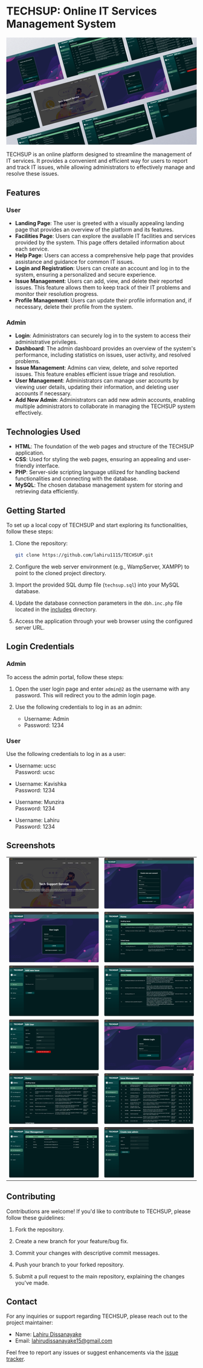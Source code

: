 # TECHSUP: Online IT Services Management System

![Cover Photo](assets/screenshots/Header.png)

TECHSUP is an online platform designed to streamline the management of IT services. It provides a convenient and efficient way for users to report and track IT issues, while allowing administrators to effectively manage and resolve these issues.

## Features

### User

- **Landing Page**: The user is greeted with a visually appealing landing page that provides an overview of the platform and its features.
- **Facilities Page**: Users can explore the available IT facilities and services provided by the system. This page offers detailed information about each service.
- **Help Page**: Users can access a comprehensive help page that provides assistance and guidance for common IT issues.
- **Login and Registration**: Users can create an account and log in to the system, ensuring a personalized and secure experience.
- **Issue Management**: Users can add, view, and delete their reported issues. This feature allows them to keep track of their IT problems and monitor their resolution progress.
- **Profile Management**: Users can update their profile information and, if necessary, delete their profile from the system.

### Admin

- **Login**: Administrators can securely log in to the system to access their administrative privileges.
- **Dashboard**: The admin dashboard provides an overview of the system's performance, including statistics on issues, user activity, and resolved problems.
- **Issue Management**: Admins can view, delete, and solve reported issues. This feature enables efficient issue triage and resolution.
- **User Management**: Administrators can manage user accounts by viewing user details, updating their information, and deleting user accounts if necessary.
- **Add New Admin**: Administrators can add new admin accounts, enabling multiple administrators to collaborate in managing the TECHSUP system effectively.

## Technologies Used

- **HTML**: The foundation of the web pages and structure of the TECHSUP application.
- **CSS**: Used for styling the web pages, ensuring an appealing and user-friendly interface.
- **PHP**: Server-side scripting language utilized for handling backend functionalities and connecting with the database.
- **MySQL**: The chosen database management system for storing and retrieving data efficiently.

## Getting Started

To set up a local copy of TECHSUP and start exploring its functionalities, follow these steps:

1. Clone the repository:

   ```bash
   git clone https://github.com/lahiru1115/TECHSUP.git
   ```

2. Configure the web server environment (e.g., WampServer, XAMPP) to point to the cloned project directory.

3. Import the provided SQL dump file (`techsup.sql`) into your MySQL database.

4. Update the database connection parameters in the `dbh.inc.php` file located in the [includes](includes) directory.

5. Access the application through your web browser using the configured server URL.

## Login Credentials

### Admin

To access the admin portal, follow these steps:

1. Open the user login page and enter `admin@2` as the username with any password. This will redirect you to the admin login page.

2. Use the following credentials to log in as an admin:

   - Username: Admin
   - Password: 1234

### User

Use the following credentials to log in as a user:

- Username: ucsc <br>
  Password: ucsc

- Username: Kavishka <br>
  Password: 1234

- Username: Munzira <br>
  Password: 1234

- Username: Lahiru <br>
  Password: 1234

## Screenshots

<table>
  <tr>
    <td>
      <img src="assets/screenshots/Screenshot-1.png" alt="Screenshot 1">
    </td>
    <td>
      <img src="assets/screenshots/Screenshot-2.png" alt="Screenshot 2">
    </td>
  </tr>
  <tr>
    <td>
      <img src="assets/screenshots/Screenshot-3.png" alt="Screenshot 3">
    </td>
    <td>
      <img src="assets/screenshots/Screenshot-4.png" alt="Screenshot 4">
    </td>
  </tr>
  <tr>
    <td>
      <img src="assets/screenshots/Screenshot-5.png" alt="Screenshot 5">
    </td>
    <td>
      <img src="assets/screenshots/Screenshot-6.png" alt="Screenshot 6">
    </td>
  </tr>
  <tr>
    <td>
      <img src="assets/screenshots/Screenshot-7.png" alt="Screenshot 7">
    </td>
    <td>
      <img src="assets/screenshots/Screenshot-8.png" alt="Screenshot 8">
    </td>
  </tr>
  <tr>
    <td>
      <img src="assets/screenshots/Screenshot-9.png" alt="Screenshot 9">
    </td>
    <td>
      <img src="assets/screenshots/Screenshot-10.png" alt="Screenshot 10">
    </td>
  </tr>
  <tr>
    <td>
      <img src="assets/screenshots/Screenshot-11.png" alt="Screenshot 11">
    </td>
    <td>
      <img src="assets/screenshots/Screenshot-12.png" alt="Screenshot 12">
    </td>
  </tr>
</table>

## Contributing

Contributions are welcome! If you'd like to contribute to TECHSUP, please follow these guidelines:

1. Fork the repository.

2. Create a new branch for your feature/bug fix.

3. Commit your changes with descriptive commit messages.

4. Push your branch to your forked repository.

5. Submit a pull request to the main repository, explaining the changes you've made.

## Contact

For any inquiries or support regarding TECHSUP, please reach out to the project maintainer:

- Name: [Lahiru Dissanayake](https://github.com/lahiru1115)
- Email: [lahirudissanayake15@gmail.com](mailto:lahirudissanayake15@gmail.com)

Feel free to report any issues or suggest enhancements via the [issue tracker](https://github.com/lahiru1115/TECHSUP/issues).
